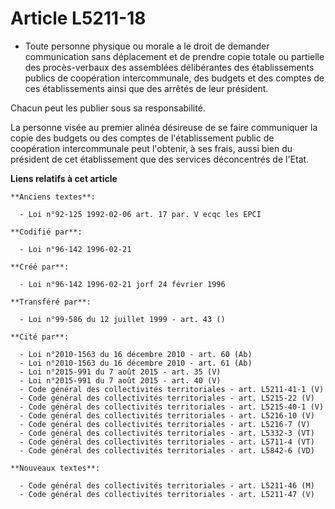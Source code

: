 # Article L5211-18

- Toute personne physique ou morale a le droit de demander communication sans déplacement et de prendre copie totale ou
partielle des procès-verbaux des assemblées délibérantes des établissements publics de coopération intercommunale, des
budgets et des comptes de ces établissements ainsi que des arrêtés de leur président.

Chacun peut les publier sous sa responsabilité.

La personne visée au premier alinéa désireuse de se faire communiquer la copie des budgets ou des comptes de l'établissement
public de coopération intercommunale peut l'obtenir, à ses frais, aussi bien du président de cet établissement que des
services déconcentrés de l'Etat.

**Liens relatifs à cet article**

	**Anciens textes**:

	  - Loi n°92-125 1992-02-06 art. 17 par. V ecqc les EPCI

	**Codifié par**:

	  - Loi n°96-142 1996-02-21

	**Créé par**:

	  - Loi n°96-142 1996-02-21 jorf 24 février 1996

	**Transféré par**:

	  - Loi n°99-586 du 12 juillet 1999 - art. 43 ()

	**Cité par**:

	  - Loi n°2010-1563 du 16 décembre 2010 - art. 60 (Ab)
	  - Loi n°2010-1563 du 16 décembre 2010 - art. 61 (Ab)
	  - Loi n°2015-991 du 7 août 2015 - art. 35 (V)
	  - Loi n°2015-991 du 7 août 2015 - art. 40 (V)
	  - Code général des collectivités territoriales - art. L5211-41-1 (V)
	  - Code général des collectivités territoriales - art. L5215-22 (V)
	  - Code général des collectivités territoriales - art. L5215-40-1 (V)
	  - Code général des collectivités territoriales - art. L5216-10 (V)
	  - Code général des collectivités territoriales - art. L5216-7 (V)
	  - Code général des collectivités territoriales - art. L5332-3 (VT)
	  - Code général des collectivités territoriales - art. L5711-4 (VT)
	  - Code général des collectivités territoriales - art. L5842-6 (VD)

	**Nouveaux textes**:

	  - Code général des collectivités territoriales - art. L5211-46 (M)
	  - Code général des collectivités territoriales - art. L5211-47 (V)
